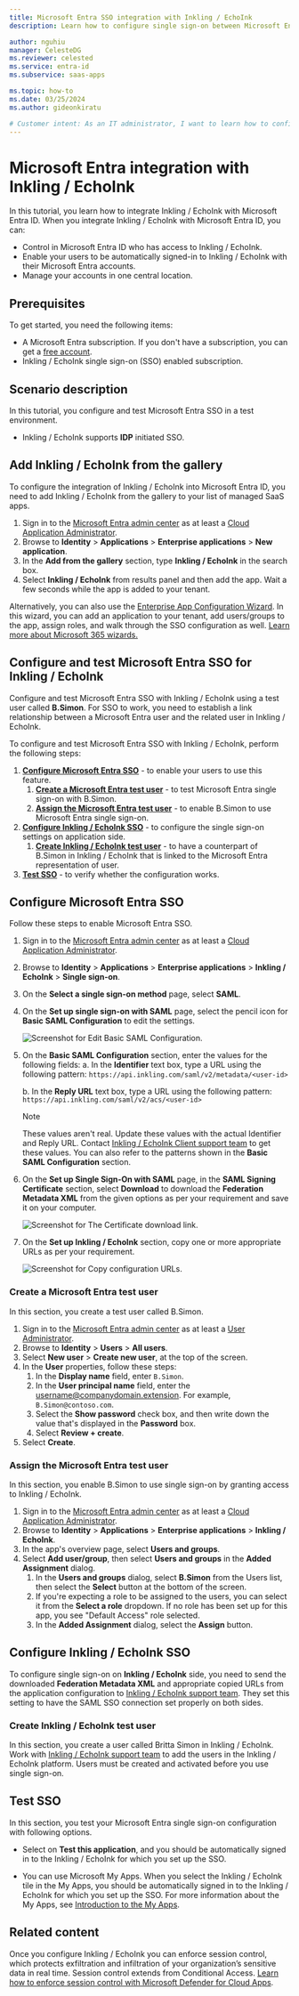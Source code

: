 ```yaml
---
title: Microsoft Entra SSO integration with Inkling / EchoInk
description: Learn how to configure single sign-on between Microsoft Entra ID and Inkling / EchoInk.

author: nguhiu
manager: CelesteDG
ms.reviewer: celested
ms.service: entra-id
ms.subservice: saas-apps

ms.topic: how-to
ms.date: 03/25/2024
ms.author: gideonkiratu

# Customer intent: As an IT administrator, I want to learn how to configure single sign-on between Microsoft Entra ID and Inkling / EchoInk so that I can control who has access to Inkling / EchoInk, enable automatic sign-in with Microsoft Entra accounts, and manage my accounts in one central location.
---
```

# Microsoft Entra integration with Inkling / EchoInk

In this tutorial, you learn how to integrate Inkling / EchoInk with Microsoft Entra ID. When you integrate Inkling / EchoInk with Microsoft Entra ID, you can:

* Control in Microsoft Entra ID who has access to Inkling / EchoInk.
* Enable your users to be automatically signed-in to Inkling / EchoInk with their Microsoft Entra accounts.
* Manage your accounts in one central location.

## Prerequisites

To get started, you need the following items:

* A Microsoft Entra subscription. If you don't have a subscription, you can get a [free account](https://azure.microsoft.com/free/).
* Inkling / EchoInk single sign-on (SSO) enabled subscription.

## Scenario description

In this tutorial, you configure and test Microsoft Entra SSO in a test environment.

* Inkling / EchoInk supports **IDP** initiated SSO.

## Add Inkling / EchoInk from the gallery

To configure the integration of Inkling / EchoInk into Microsoft Entra ID, you need to add Inkling / EchoInk from the gallery to your list of managed SaaS apps.

1. Sign in to the [Microsoft Entra admin center](https://entra.microsoft.com) as at least a [Cloud Application Administrator](~/identity/role-based-access-control/permissions-reference.md#cloud-application-administrator).
1. Browse to **Identity** > **Applications** > **Enterprise applications** > **New application**.
1. In the **Add from the gallery** section, type **Inkling / EchoInk** in the search box.
1. Select **Inkling / EchoInk** from results panel and then add the app. Wait a few seconds while the app is added to your tenant.

 Alternatively, you can also use the [Enterprise App Configuration Wizard](https://portal.office.com/AdminPortal/home?Q=Docs#/azureadappintegration). In this wizard, you can add an application to your tenant, add users/groups to the app, assign roles, and walk through the SSO configuration as well. [Learn more about Microsoft 365 wizards.](/microsoft-365/admin/misc/azure-ad-setup-guides)

<a name='configure-and-test-azure-ad-sso-for-inkling'></a>

## Configure and test Microsoft Entra SSO for Inkling / EchoInk

Configure and test Microsoft Entra SSO with Inkling / EchoInk using a test user called **B.Simon**. For SSO to work, you need to establish a link relationship between a Microsoft Entra user and the related user in Inkling / EchoInk.

To configure and test Microsoft Entra SSO with Inkling / EchoInk, perform the following steps:

1. **[Configure Microsoft Entra SSO](#configure-azure-ad-sso)** - to enable your users to use this feature.
    1. **[Create a Microsoft Entra test user](#create-an-azure-ad-test-user)** - to test Microsoft Entra single sign-on with B.Simon.
    1. **[Assign the Microsoft Entra test user](#assign-the-azure-ad-test-user)** - to enable B.Simon to use Microsoft Entra single sign-on.
1. **[Configure Inkling / EchoInk SSO](#configure-inkling/echolink-sso)** - to configure the single sign-on settings on application side.
    1. **[Create Inkling / EchoInk test user](#create-inkling/echolink-test-user)** - to have a counterpart of B.Simon in Inkling / EchoInk that is linked to the Microsoft Entra representation of user.
1. **[Test SSO](#test-sso)** - to verify whether the configuration works.

<a name='configure-azure-ad-sso'></a>

## Configure Microsoft Entra SSO

Follow these steps to enable Microsoft Entra SSO.

1. Sign in to the [Microsoft Entra admin center](https://entra.microsoft.com) as at least a [Cloud Application Administrator](~/identity/role-based-access-control/permissions-reference.md#cloud-application-administrator).
1. Browse to **Identity** > **Applications** > **Enterprise applications** > **Inkling / EchoInk** > **Single sign-on**.
1. On the **Select a single sign-on method** page, select **SAML**.
1. On the **Set up single sign-on with SAML** page, select the pencil icon for **Basic SAML Configuration** to edit the settings.

   ![Screenshot for Edit Basic SAML Configuration.](common/edit-urls.png)

1. On the **Basic SAML Configuration** section, enter the values for the following fields:
    a. In the **Identifier** text box, type a URL using the following pattern:
    `https://api.inkling.com/saml/v2/metadata/<user-id>`

    b. In the **Reply URL** text box, type a URL using the following pattern:
    `https://api.inkling.com/saml/v2/acs/<user-id>`

	> [!NOTE]
	> These values aren't real. Update these values with the actual Identifier and Reply URL. Contact [Inkling / EchoInk Client support team](mailto:support@echo360.com) to get these values. You can also refer to the patterns shown in the **Basic SAML Configuration** section.

1. On the **Set up Single Sign-On with SAML** page, in the **SAML Signing Certificate** section, select **Download** to download the **Federation Metadata XML** from the given options as per your requirement and save it on your computer.

	![Screenshot for The Certificate download link.](common/metadataxml.png)

6. On the **Set up Inkling / EchoInk** section, copy one or more appropriate URLs as per your requirement.

	![Screenshot for Copy configuration URLs.](common/copy-configuration-urls.png)

<a name='create-an-azure-ad-test-user'></a>

### Create a Microsoft Entra test user

In this section, you create a test user called B.Simon.

1. Sign in to the [Microsoft Entra admin center](https://entra.microsoft.com) as at least a [User Administrator](~/identity/role-based-access-control/permissions-reference.md#user-administrator).
1. Browse to **Identity** > **Users** > **All users**.
1. Select **New user** > **Create new user**, at the top of the screen.
1. In the **User** properties, follow these steps:
   1. In the **Display name** field, enter `B.Simon`.  
   1. In the **User principal name** field, enter the username@companydomain.extension. For example, `B.Simon@contoso.com`.
   1. Select the **Show password** check box, and then write down the value that's displayed in the **Password** box.
   1. Select **Review + create**.
1. Select **Create**.

<a name='assign-the-azure-ad-test-user'></a>

### Assign the Microsoft Entra test user

In this section, you enable B.Simon to use single sign-on by granting access to Inkling / EchoInk.

1. Sign in to the [Microsoft Entra admin center](https://entra.microsoft.com) as at least a [Cloud Application Administrator](~/identity/role-based-access-control/permissions-reference.md#cloud-application-administrator).
1. Browse to **Identity** > **Applications** > **Enterprise applications** > **Inkling / EchoInk**.
1. In the app's overview page, select **Users and groups**.
1. Select **Add user/group**, then select **Users and groups** in the **Added Assignment** dialog.
   1. In the **Users and groups** dialog, select **B.Simon** from the Users list, then select the **Select** button at the bottom of the screen.
   1. If you're expecting a role to be assigned to the users, you can select it from the **Select a role** dropdown. If no role has been set up for this app, you see "Default Access" role selected.
   1. In the **Added Assignment** dialog, select the **Assign** button.

<a name='configure-inkling/echolink-sso'></a>

## Configure Inkling / EchoInk SSO

To configure single sign-on on **Inkling / EchoInk** side, you need to send the downloaded **Federation Metadata XML** and appropriate copied URLs from the application configuration to [Inkling / EchoInk support team](mailto:support@echo360.com). They set this setting to have the SAML SSO connection set properly on both sides.

<a name='create-inkling/echolink-test-user'></a>

### Create Inkling / EchoInk test user

In this section, you create a user called Britta Simon in Inkling / EchoInk. Work with [Inkling / EchoInk support team](mailto:support@echo360.com) to add the users in the Inkling / EchoInk platform. Users must be created and activated before you use single sign-on.

## Test SSO

In this section, you test your Microsoft Entra single sign-on configuration with following options.

* Select on **Test this application**, and you should be automatically signed in to the Inkling / EchoInk for which you set up the SSO.

* You can use Microsoft My Apps. When you select the Inkling / EchoInk tile in the My Apps, you should be automatically signed in to the Inkling / EchoInk for which you set up the SSO. For more information about the My Apps, see [Introduction to the My Apps](https://support.microsoft.com/account-billing/sign-in-and-start-apps-from-the-my-apps-portal-2f3b1bae-0e5a-4a86-a33e-876fbd2a4510).

## Related content

Once you configure Inkling / EchoInk you can enforce session control, which protects exfiltration and infiltration of your organization’s sensitive data in real time. Session control extends from Conditional Access. [Learn how to enforce session control with Microsoft Defender for Cloud Apps](/cloud-app-security/proxy-deployment-any-app).

